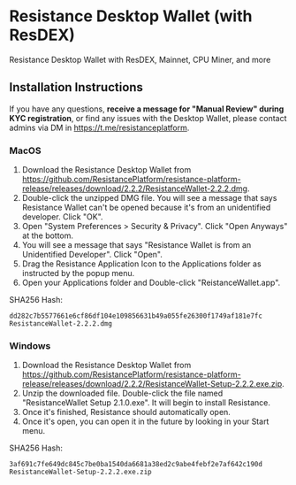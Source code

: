 # Resistance Desktop Wallet (with ResDEX)
Resistance Desktop Wallet with ResDEX, Mainnet, CPU Miner, and more

## Installation Instructions

If you have any questions, **receive a message for "Manual Review" during KYC registration**, or find any issues with the Desktop Wallet, please contact admins via DM in https://t.me/resistanceplatform.

### MacOS

1. Download the Resistance Desktop Wallet from https://github.com/ResistancePlatform/resistance-platform-release/releases/download/2.2.2/ResistanceWallet-2.2.2.dmg. 
2. Double-click the unzipped DMG file. You will see a message that says Resistance Wallet can't be opened because it's from an unidentified developer. Click "OK".
3. Open "System Preferences > Security & Privacy". Click "Open Anyways" at the bottom.
4. You will see a message that says "Resistance Wallet is from an Unidentified Developer". Click "Open".
5. Drag the Resistance Application Icon to the Applications folder as instructed by the popup menu.
6. Open your Applications folder and Double-click "ReistanceWallet.app".

SHA256 Hash:

```
dd282c7b5577661e6cf86df104e109856631b49a055fe26300f1749af181e7fc  ResistanceWallet-2.2.2.dmg
```

### Windows

1. Download the Resistance Desktop Wallet from https://github.com/ResistancePlatform/resistance-platform-release/releases/download/2.2.2/ResistanceWallet-Setup-2.2.2.exe.zip.
2. Unzip the downloaded file. Double-click the file named "ResistanceWallet Setup 2.1.0.exe". It will begin to install Resistance.
3. Once it's finished, Resistance should automatically open.
4. Once it's open, you can open it in the future by looking in your Start menu.

SHA256 Hash:

```
3af691c7fe649dc845c7be0ba1540da6681a38ed2c9abe4febf2e7af642c190d  ResistanceWallet-Setup-2.2.2.exe.zip
```

